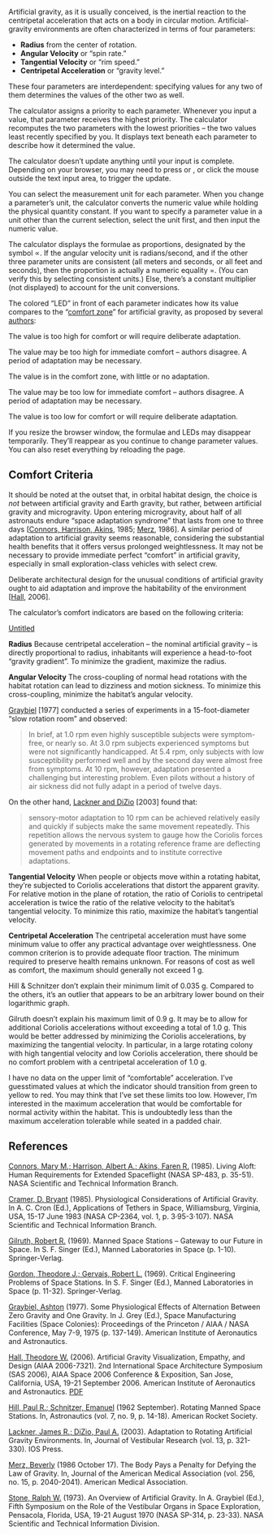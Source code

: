 Artificial gravity, as it is usually conceived, is the inertial reaction to the centripetal acceleration that acts on a body in circular motion. Artificial-gravity environments are often characterized in terms of four parameters:

- **Radius** from the center of rotation.
- **Angular Velocity** or “spin rate.”
- **Tangential Velocity** or “rim speed.”
- **Centripetal Acceleration** or “gravity level.”

These four parameters are interdependent: specifying values for any two of them determines the values of the other two as well.

The calculator assigns a priority to each parameter. Whenever you input a value, that parameter receives the highest priority. The calculator recomputes the two parameters with the lowest priorities – the two values least recently specified by you. It displays text beneath each parameter to describe how it determined the value.

The calculator doesn’t update anything until your input is complete. Depending on your browser, you may need to press <Tab> or <Enter>, or click the mouse outside the text input area, to trigger the update.

You can select the measurement unit for each parameter. When you change a parameter’s unit, the calculator converts the numeric value while holding the physical quantity constant. If you want to specify a parameter value in a unit other than the current selection, select the unit first, and then input the numeric value.

The calculator displays the formulae as proportions, designated by the symbol ∝. If the angular velocity unit is radians/second, and if the other three parameter units are consistent (all meters and seconds, or all feet and seconds), then the proportion is actually a numeric equality =. (You can verify this by selecting consistent units.) Else, there’s a constant multiplier (not displayed) to account for the unit conversions.

The colored “LED” in front of each parameter indicates how its value compares to the “[comfort zone](https://www.artificial-gravity.com/sw/SpinCalc/)” for artificial gravity, as proposed by several [authors](https://www.artificial-gravity.com/sw/SpinCalc/):

The value is too high for comfort or will require deliberate adaptation.

The value may be too high for immediate comfort – authors disagree. A period of adaptation may be necessary.

The value is in the comfort zone, with little or no adaptation.

The value may be too low for immediate comfort – authors disagree. A period of adaptation may be necessary.

The value is too low for comfort or will require deliberate adaptation.

If you resize the browser window, the formulae and LEDs may disappear temporarily. They’ll reappear as you continue to change parameter values. You can also reset everything by reloading the page.

## Comfort Criteria

It should be noted at the outset that, in orbital habitat design, the choice is *not* between artificial gravity and Earth gravity, but rather, between artificial gravity and microgravity. Upon entering microgravity, about half of all astronauts endure “space adaptation syndrome” that lasts from one to three days [[Connors, Harrison, Akins](https://www.artificial-gravity.com/sw/SpinCalc/), 1985; [Merz](https://www.artificial-gravity.com/sw/SpinCalc/), 1986]. A similar period of adaptation to artificial gravity seems reasonable, considering the substantial health benefits that it offers versus prolonged weightlessness. It may not be necessary to provide immediate perfect “comfort” in artificial gravity, especially in small exploration-class vehicles with select crew.

Deliberate architectural design for the unusual conditions of artificial gravity ought to aid adaptation and improve the habitability of the environment [[Hall](https://www.artificial-gravity.com/sw/SpinCalc/), 2006].

The calculator’s comfort indicators are based on the following criteria:

[Untitled](https://www.notion.so/dee7778e6aff4602805e2c4a2337d183)

**Radius** Because centripetal acceleration – the nominal artificial gravity – is directly proportional to radius, inhabitants will experience a head-to-foot “gravity gradient”. To minimize the gradient, maximize the radius.

**Angular Velocity** The cross-coupling of normal head rotations with the habitat rotation can lead to dizziness and motion sickness. To minimize this cross-coupling, minimize the habitat’s angular velocity.

[Graybiel](https://www.artificial-gravity.com/sw/SpinCalc/) [1977] conducted a series of experiments in a 15-foot-diameter “slow rotation room” and observed:

> In brief, at 1.0 rpm even highly susceptible subjects were symptom-free, or nearly so. At 3.0 rpm subjects experienced symptoms but were not significantly handicapped. At 5.4 rpm, only subjects with low susceptibility performed well and by the second day were almost free from symptoms. At 10 rpm, however, adaptation presented a challenging but interesting problem. Even pilots without a history of air sickness did not fully adapt in a period of twelve days.

On the other hand, [Lackner and DiZio](https://www.artificial-gravity.com/sw/SpinCalc/) [2003] found that:

> sensory-motor adaptation to 10 rpm can be achieved relatively easily and quickly if subjects make the same movement repeatedly. This repetition allows the nervous system to gauge how the Coriolis forces generated by movements in a rotating reference frame are deflecting movement paths and endpoints and to institute corrective adaptations.

**Tangential Velocity** When people or objects move within a rotating habitat, they’re subjected to Coriolis accelerations that distort the apparent gravity. For relative motion in the plane of rotation, the ratio of Coriolis to centripetal acceleration is twice the ratio of the relative velocity to the habitat’s tangential velocity. To minimize this ratio, maximize the habitat’s tangential velocity.

**Centripetal Acceleration** The centripetal acceleration must have some minimum value to offer any practical advantage over weightlessness. One common criterion is to provide adequate floor traction. The minimum required to preserve health remains unknown. For reasons of cost as well as comfort, the maximum should generally not exceed 1 g.

Hill & Schnitzer don’t explain their minimum limit of 0.035 g. Compared to the others, it’s an outlier that appears to be an arbitrary lower bound on their logarithmic graph.

Gilruth doesn’t explain his maximum limit of 0.9 g. It may be to allow for additional Coriolis accelerations without exceeding a total of 1.0 g. This would be better addressed by minimizing the Coriolis accelerations, by maximizing the tangential velocity. In particular, in a large rotating colony with high tangential velocity and low Coriolis acceleration, there should be no comfort problem with a centripetal acceleration of 1.0 g.

I have no data on the upper limit of “comfortable” acceleration. I’ve guesstimated values at which the indicator should transition from green to yellow to red. You may think that I’ve set these limits too low. However, I’m interested in the maximum acceleration that would be comfortable for normal activity within the habitat. This is undoubtedly less than the maximum acceleration tolerable while seated in a padded chair.

## References

[Connors, Mary M.; Harrison, Albert A.; Akins, Faren R.](https://www.artificial-gravity.com/sw/SpinCalc/) (1985). Living Aloft: Human Requirements for Extended Spaceflight (NASA SP-483, p. 35-51). NASA Scientific and Technical Information Branch.

[Cramer, D. Bryant](https://www.artificial-gravity.com/sw/SpinCalc/) (1985). Physiological Considerations of Artificial Gravity. In A. C. Cron (Ed.), Applications of Tethers in Space, Williamsburg, Virginia, USA, 15-17 June 1983 (NASA CP-2364, vol. 1, p. 3·95-3·107). NASA Scientific and Technical Information Branch.

[Gilruth, Robert R.](https://www.artificial-gravity.com/sw/SpinCalc/) (1969). Manned Space Stations – Gateway to our Future in Space. In S. F. Singer (Ed.), Manned Laboratories in Space (p. 1-10). Springer-Verlag.

[Gordon, Theodore J.; Gervais, Robert L.](https://www.artificial-gravity.com/sw/SpinCalc/) (1969). Critical Engineering Problems of Space Stations. In S. F. Singer (Ed.), Manned Laboratories in Space (p. 11-32). Springer-Verlag.

[Graybiel, Ashton](https://www.artificial-gravity.com/sw/SpinCalc/) (1977). Some Physiological Effects of Alternation Between Zero Gravity and One Gravity. In J. Grey (Ed.), Space Manufacturing Facilities (Space Colonies): Proceedings of the Princeton / AIAA / NASA Conference, May 7-9, 1975 (p. 137-149). American Institute of Aeronautics and Astronautics.

[Hall, Theodore W.](https://www.artificial-gravity.com/sw/SpinCalc/) (2006). Artificial Gravity Visualization, Empathy, and Design (AIAA 2006-7321). 2nd International Space Architecture Symposium (SAS 2006), AIAA Space 2006 Conference & Exposition, San Jose, California, USA, 19-21 September 2006. American Institute of Aeronautics and Astronautics.  [PDF](http://www.artificial-gravity.com/AIAA-2006-7321.pdf)

[Hill, Paul R.; Schnitzer, Emanuel](https://www.artificial-gravity.com/sw/SpinCalc/) (1962 September). Rotating Manned Space Stations. In, Astronautics (vol. 7, no. 9, p. 14-18). American Rocket Society.

[Lackner, James R.; DiZio, Paul A.](https://www.artificial-gravity.com/sw/SpinCalc/) (2003). Adaptation to Rotating Artificial Gravity Environments. In, Journal of Vestibular Research (vol. 13, p. 321-330). IOS Press.

[Merz, Beverly](https://www.artificial-gravity.com/sw/SpinCalc/) (1986 October 17). The Body Pays a Penalty for Defying the Law of Gravity. In, Journal of the American Medical Association (vol. 256, no. 15, p. 2040-2041). American Medical Association.

[Stone, Ralph W.](https://www.artificial-gravity.com/sw/SpinCalc/) (1973). An Overview of Artificial Gravity. In A. Graybiel (Ed.), Fifth Symposium on the Role of the Vestibular Organs in Space Exploration, Pensacola, Florida, USA, 19-21 August 1970 (NASA SP-314, p. 23-33). NASA Scientific and Technical Information Division.
